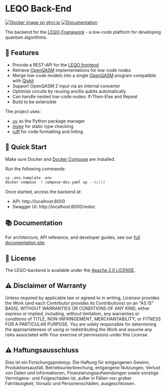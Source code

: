 # LEQO Back-End

[![Docker image on ghcr.io](https://img.shields.io/badge/Docker-GitHub%20Container%20Registry-green?style=flat&logo=docker&logoColor=%23fff)](https://github.com/LEQO-Framework/leqo-backend/pkgs/container/leqo-backend)
[![Documentation](https://img.shields.io/badge/docs-live-green?style=flat&logo=read-the-docs&logoColor=white)](https://leqo-framework.github.io/leqo-backend/)

The backend for the [LEQO-Framework](https://github.com/LEQO-Framework) - a low-code platform for developing quantum algorithms.

## 🔧 Features

- Provide a REST-API for the [LEQO frontend](https://github.com/LEQO-Framework/low-code-modeler)
- Retrieve [OpenQASM](https://openqasm.com/) implementations for low-code nodes
- Merge low-code models into a single [OpenQASM](https://openqasm.com/) program compatible with [Qiskit](https://github.com/Qiskit/qiskit)
- Support OpenQASM 2 input via an internal converter
- Optimize circuits by reusing ancilla qubits automatically
- Can handle nested low-code nodes: If-Then-Else and Repeat
- Build to be extensible

The project uses:

- [uv](https://docs.astral.sh/uv/#getting-started) as the Python package manager
- [mypy](https://mypy.readthedocs.io/en/stable/getting_started.html) for static type checking
- [ruff](https://docs.astral.sh/ruff/) for code formatting and linting

## 🚀 Quick Start

Make sure Docker and [Docker Compose](https://docs.docker.com/compose/install/) are installed.

Run the following commands:

```bash
cp .env.template .env
docker compose -f compose-dev.yaml up --build
```

Once started, access the backend at: 

- API: http://localhost:8000  
- Swagger UI: http://localhost:8000/redoc

## 📚 Documentation

For architecture, API reference, and developer guides, see our [full documentation site](https://leqo-framework.github.io/leqo-backend/).

## 📑 License

The LEQO-backend is available under the [Apache 2.0 LICENSE](./LICENSE).

## ⚠️ Disclaimer of Warranty

Unless required by applicable law or agreed to in writing, Licensor provides the Work (and each Contributor provides its
Contributions) on an "AS IS" BASIS, WITHOUT WARRANTIES OR CONDITIONS OF ANY KIND, either express or implied, including,
without limitation, any warranties or conditions of TITLE, NON-INFRINGEMENT, MERCHANTABILITY, or FITNESS FOR A
PARTICULAR PURPOSE. You are solely responsible for determining the appropriateness of using or redistributing the Work
and assume any risks associated with Your exercise of permissions under this License.

## ⚠️ Haftungsausschluss

Dies ist ein Forschungsprototyp. Die Haftung für entgangenen Gewinn, Produktionsausfall, Betriebsunterbrechung,
entgangene Nutzungen, Verlust von Daten und Informationen, Finanzierungsaufwendungen sowie sonstige Vermögens- und
Folgeschäden ist, außer in Fällen von grober Fahrlässigkeit, Vorsatz und Personenschäden, ausgeschlossen.
